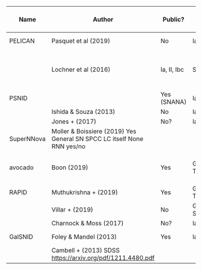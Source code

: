 |Name |	Author | Public? |	Goal |	Training Set |	Feature extraction |	Selection bias correction |	Classifier |	Redshft? |	Notes |	link |
| --- | ------ | ------- | ----- | ------------- | ------------------- | ---------------------------- | ---------- | ----------- | ------ | ---- |
| PELICAN	| Pasquet et al (2019) | No | Ia-nonIa |	SPCC/SDSS	| denoising autoencoder |	"Contrastive CNN" |	CNN |	yes/ no | | https://www.aanda.org/articles/aa/pdf/2019/07/aa34473-18.pdf |
| | Lochner et al (2016) | Ia, II, Ibc|SPCC|Various (Best: SALT2/wavelet)|None|Various (Best: boosted decision trees)|no | | https://arxiv.org/pdf/1603.00882.pdf |
| PSNID	| |Yes (SNANA)|Ia, II, Ibc|SDSS|None|None?|Template matching|no| | https://researchportal.port.ac.uk/portal/files/1299008/0004_637X_738_2_162.pdf |
| | Ishida & Souza (2013) |	No |	Ia-nonIa|	SPCC |	kernel PCA | no	| | https://academic.oup.com/mnras/article/430/1/509/985966 |
| | Jones + (2017) | No? | Ia-nonIa | PS1-MDS	| SALT2 | 	BEAMS	| BEAMS | 	no	| BEAMS: https://arxiv.org/abs/1111.5328 | https://archive.stsci.edu/prepds/ps1cosmo/ |
|SuperNNova |Moller & Boissiere (2019)	Yes	General SN	SPCC	LC itself	None	RNN	yes/no		 |
|avocado| Boon (2019) |Yes |General Transients | plasticc|hand-selected; Gaussian Process	|uniform redshift resampling | boosted RF | no	| https://arxiv.org/pdf/1907.04690.pdf |
|RAPID | Muthukrishna + (2019) |Yes | General Transients | plasticc | LC itself | None | RNN | 	yes/no | https://arxiv.org/pdf/1904.00014.pdf |
| |	Villar + (2019) | No | General SN | PS1-MDS | Various (Best: PCA) | None | Various (Best: RF) | yes | https://arxiv.org/pdf/1905.07422.pdf |
| |	Charnock & Moss (2017) | No? | Ia, II, Ibc | SPCC | Lc itself | None | RNN | yes/no	| https://arxiv.org/pdf/1606.07442.pdf |
|GalSNID |	Foley & Mandel (2013) | Yes | Ia-nonIa | LOSS, SDSS, PTF | host properties | None |	Naive Bayes | yes | https://arxiv.org/pdf/1309.2630.pdf%C3%82%C2%A0 |
| | Cambell + (2013)			SDSS						https://arxiv.org/pdf/1211.4480.pdf |

